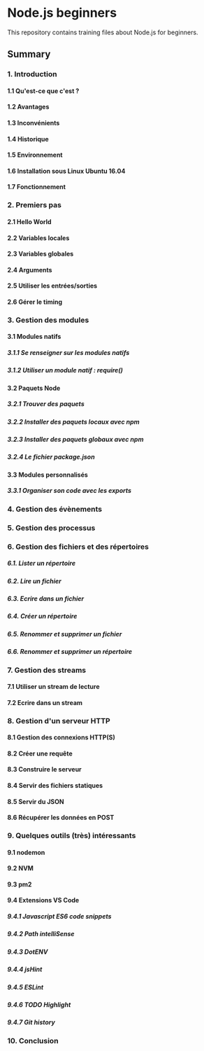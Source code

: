 # Node.js beginners

This repository contains training files about Node.js for beginners.

## Summary

### 1. Introduction

  #### 1.1 Qu'est-ce que c'est ?

  #### 1.2 Avantages

  #### 1.3 Inconvénients

  #### 1.4 Historique

  #### 1.5 Environnement

  #### 1.6 Installation sous Linux Ubuntu 16.04

  #### 1.7 Fonctionnement

### 2. Premiers pas

  #### 2.1 Hello World

  #### 2.2 Variables locales

  #### 2.3 Variables globales

  #### 2.4 Arguments

  #### 2.5 Utiliser les entrées/sorties

  #### 2.6 Gérer le timing 

### 3. Gestion des modules

#### 3.1 Modules natifs

  ##### 3.1.1 Se renseigner sur les modules natifs

  ##### 3.1.2 Utiliser un module natif : require()

#### 3.2 Paquets Node

  ##### 3.2.1 Trouver des paquets

  ##### 3.2.2 Installer des paquets locaux avec npm

  ##### 3.2.3 Installer des paquets globaux avec npm

  ##### 3.2.4 Le fichier package.json

#### 3.3 Modules personnalisés

  ##### 3.3.1 Organiser son code avec les exports

### 4. Gestion des évènements

### 5. Gestion des processus

### 6. Gestion des fichiers et des répertoires

  ##### 6.1. Lister un répertoire

  ##### 6.2. Lire un fichier

  ##### 6.3. Ecrire dans un fichier

  ##### 6.4. Créer un répertoire

  ##### 6.5. Renommer et supprimer un fichier

  ##### 6.6. Renommer et supprimer un répertoire

### 7. Gestion des streams

  #### 7.1 Utiliser un stream de lecture

  #### 7.2 Ecrire dans un stream

### 8. Gestion d'un serveur HTTP

  #### 8.1 Gestion des connexions HTTP(S)

  #### 8.2 Créer une requête

  #### 8.3 Construire le serveur

  #### 8.4 Servir des fichiers statiques

  #### 8.5 Servir du JSON

  #### 8.6 Récupérer les données en POST












### 9. Quelques outils (très) intéressants

  #### 9.1 nodemon

  #### 9.2 NVM

  #### 9.3 pm2 

  #### 9.4 Extensions VS Code

  ##### 9.4.1 Javascript ES6 code snippets

  ##### 9.4.2 Path intelliSense

  ##### 9.4.3 DotENV

  ##### 9.4.4 jsHint

  ##### 9.4.5 ESLint

  ##### 9.4.6 TODO Highlight

  ##### 9.4.7 Git history

### 10. Conclusion

